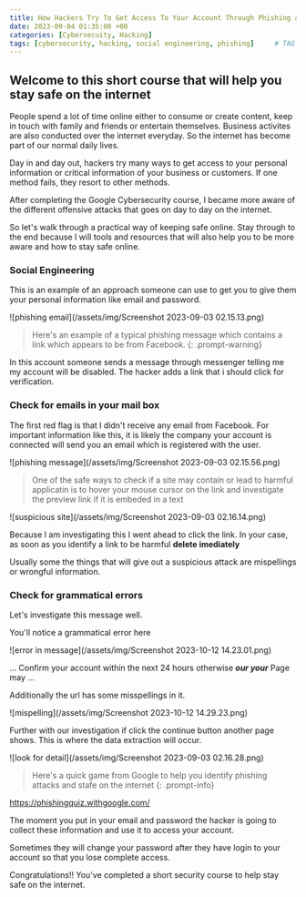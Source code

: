 ```yaml
---
title: How Hackers Try To Get Access To Your Account Through Phishing and Social Engineering
date: 2023-09-04 01:35:00 +00
categories: [Cybersecuity, Hacking]
tags: [cybersecurity, hacking, social engineering, phishing]     # TAG names should always be lowercase
---
```


## Welcome to this short course that will help you stay safe on the internet

People spend a lot of time online either to consume or create content, keep in touch with family and friends or entertain themselves. Business activites are also conducted over the internet everyday. So the internet has become part of our normal daily lives.

Day in and day out, hackers try many ways to get access to your personal information or critical information of your business or customers. If one method fails, they resort to other methods.

After completing the Google Cybersecurity course, I became more aware of the different offensive attacks that goes on day to day on the internet.

So let's walk through a practical way of keeping safe online. Stay through to the end because I will tools and resources that will also help you to be more aware and how to stay safe online.

### Social Engineering

This is an example of an approach someone can use to get you to give them your personal information like email and password.

![phishing email](/assets/img/Screenshot 2023-09-03 02.15.13.png)

> Here's an example of a typical phishing message which contains a link which appears to be from Facebook.
{: .prompt-warning}

In this account someone sends a message through messenger telling me my account will be disabled. The hacker adds a link that i should click for verification. 

### Check for emails in your mail box

The first red flag is that I didn't receive any email from Facebook. For important information like this, it is likely the company your account is connected will send you an email which is registered with the user.

![phishing message](/assets/img/Screenshot 2023-09-03 02.15.56.png)

> One of the safe ways to check if a site may contain or lead to harmful applicatin is to hover your mouse cursor on the link and investigate the preview  link if it is embeded in a text

![suspicious site](/assets/img/Screenshot 2023-09-03 02.16.14.png)

Because I am investigating this I went ahead to click the link. In your case, as soon as you identify a link to be harmful **delete imediately**

Usually some the things that will give out a suspicious attack are mispellings or wrongful information. 

### Check for grammatical errors

Let's investigate this message well.

You'll notice a grammatical error here 

![error in message](/assets/img/Screenshot 2023-10-12 14.23.01.png)

... Confirm your account within the next 24 hours otherwise **_our your_** Page may ...

Additionally the url has some misspellings in it.

![mispelling](/assets/img/Screenshot 2023-10-12 14.29.23.png)

Further with our investigation if click the continue button another page shows. This is where the data extraction will occur.

![look for detail](/assets/img/Screenshot 2023-09-03 02.16.28.png)

> Here's a quick game from Google to help you identify phishing attacks and stafe on the internet
{: .prompt-info}

https://phishingquiz.withgoogle.com/

The moment you put in your email and password the hacker is going to collect these information and use it to access your account. 

Sometimes they will change your password after they have login to your account so that you lose complete access.

Congratulations!! You've completed a short security course to help stay safe on the internet.




